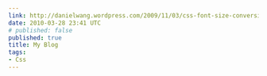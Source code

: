 ```yaml
---
link: http://danielwang.wordpress.com/2009/11/03/css-font-size-conversion-chart/
date: 2010-03-28 23:41 UTC
# published: false
published: true
title: My Blog
tags:
- Css
---
```



